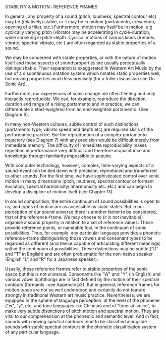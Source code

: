 <page id=21>
STABILITY & MOTION : REFERENCE FRAMES

In general, any property of a sound (pitch, loudness, spectral contour etc) may be (relatively) stable, or it may be in motion (portamento, crescendo, opening of a filter, etc.) Furthermore, motion may itself be in motion, e.g. cyclically varying pitch (vibrato) may be accelerating in cycle-duration, while shrinking in pitch-depth. Cyclical motions of various kinds (tremolo, vibrato, spectral vibrato, etc.) are often regarded as stable properties of a sound.

We may be concerned with stable properties, or with the nature of motion itself and these aspects of sound properties are usually perceptually distinguishable. Their separation is exaggerated in Western Art Music by the use of a discontinuous notation system which notates static properties well, but moving properties much less precisely (for a fuller discussion see On Sonic Art).

Furthermore, our experiences of sonic change are often fleeting and only inexactly reproducible. We can, for example, reproduce the direction, duration and range of a rising portamento and in practice, we can differentiate a start-weighted from an end-weighted portamento. (See Diagram 6).

In many non-Western cultures, subtle control of such distinctions (portamento type, vibrato speed and depth etc) are required skills of the performance practice. But the reproduction of a complex portamento trajectory (see Diagram 7) with any precision would be difficult merely from immediate memory. The difficulty of immediate reproducibility makes repetition in performance very difficult and therefore acquaintance and knowledge through familiarity impossible to acquire.

With computer technology, however, complex, time-varying aspects of a sound-event can be tied down with precision, reproduced and transferred to other sounds. For the first time, we have sophisticated control over sonic motion in many dimensions (pitch, loudness, spectral contour or formant evolution, spectral harmonicity/inharmonicity etc. etc.) and can begin to develop a discipline of motion itself (see Chapter 13).

In sound composition, the entire continuum of sound possibilities is open to us, and types of motion are as accessible as static states. But in our perception of our sound universe there is another factor to be considered, that of the reference-frame. We may choose to (it is not inevitable!) organise a sound property in relation to a set of reference values. These provide reference points, or nameable foci, in the continuum of sonic possibilities. Thus, for example, any particular language provides a phonetic reference-frame distinguishing those vowels and consonant types to be regarded as different (and hence capable of articulating different meanings) within the continuum of possibilities. These distinctions may be subtle ("D" and "T" in English) and are often problematic for the non-native speaker (English "L" and "R" for a Japanese speaker).

Usually, these reference frames refer to stable properties of the sonic space but this is not universal.  Consonants like "W" and "Y" (in English) and various vowel diphthongs are in fact defined by the motion of their spectral contours (formants : see Appendix p3). But in general, reference frames for motion types are not so well understood and certainly do not feature strongly in traditional Western art music practice. Nevertheless, we are equipped in the sphere of language perception, at the level of the phoneme ("w", "y", etc. and tone languages like Chinese) and of "tone-of-voice", to make very subtle distinctions of pitch motion and spectral motion. They are vital to our comprehension at the phonemic and semantic level. And in fact, sounds with moving spectral contours tend to be classified alongside sounds with stable spectral contours in the phonetic classification system of any particular language.
</page>
